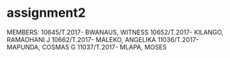 # assignment2
MEMBERS: 10645/T.2017- BWANAUS, WITNESS 10652/T.2017- KILANGO, RAMADHANI J 10662/T.2017- MALEKO, ANGELIKA 11036/T.2017- MAPUNDA, COSMAS G 11037/T.2017- MLAPA, MOSES
